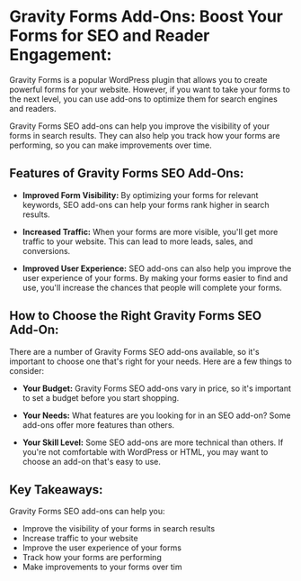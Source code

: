# Gravity Forms Add-Ons: Boost Your Forms for SEO and Reader Engagement:

Gravity Forms is a popular WordPress plugin that allows you to create powerful forms for your website. However, if you want to take your forms to the next level, you can use add-ons to optimize them for search engines and readers.

Gravity Forms SEO add-ons can help you improve the visibility of your forms in search results. They can also help you track how your forms are performing, so you can make improvements over time.

## Features of Gravity Forms SEO Add-Ons:

* **Improved Form Visibility:** By optimizing your forms for relevant keywords, SEO add-ons can help your forms rank higher in search results.

* **Increased Traffic:** When your forms are more visible, you'll get more traffic to your website. This can lead to more leads, sales, and conversions.

* **Improved User Experience:** 
SEO add-ons can also help you improve the user experience of your forms. By making your forms easier to find and use, you'll increase the chances that people will complete your forms.

## How to Choose the Right Gravity Forms SEO Add-On:

There are a number of Gravity Forms SEO add-ons available, so it's important to choose one that's right for your needs. Here are a few things to consider:

* **Your Budget:** Gravity Forms SEO add-ons vary in price, so it's important to set a budget before you start shopping.

* **Your Needs:** What features are you looking for in an SEO add-on? Some add-ons offer more features than others.

* **Your Skill Level:** Some SEO add-ons are more technical than others. If you're not comfortable with WordPress or HTML, you may want to choose an add-on that's easy to use.

## Key Takeaways:

Gravity Forms SEO add-ons can help you:

* Improve the visibility of your forms in search results
* Increase traffic to your website
* Improve the user experience of your forms
* Track how your forms are performing
* Make improvements to your forms over tim
